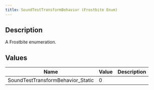 ```yaml
---
title: SoundTestTransformBehavior (Frostbite Enum)
---
```

## Description

A Frostbite enumeration.

## Values

| Name                               | Value | Description |
| ---------------------------------- | ----- | ----------- |
| SoundTestTransformBehavior\_Static | 0     |             |
